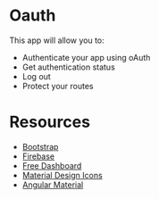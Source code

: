 # Oauth

This app will allow you to: 

- Authenticate your app using oAuth
- Get authentication status
- Log out
- Protect your routes



# Resources

- [Bootstrap](https://ng-bootstrap.github.io/#/home)
- [Firebase](http://firebase.google.com)
- [Free Dashboard](https://startangular.com/product/sb-admin-bootstrap-4-angular-4/)
- [Material Design Icons](https://materialdesignicons.com/tag/box)
- [Angular Material](https://material.angular.io/components/component/icon)